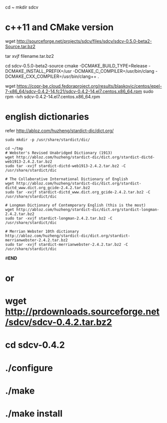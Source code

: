cd ~
mkdir  sdcv

# c++11 and CMake version
wget http://sourceforge.net/projects/sdcv/files/sdcv/sdcv-0.5.0-beta2-Source.tar.bz2

tar xvjf filename.tar.bz2

cd sdcv-0.5.0-beta2-source
cmake -DCMAKE_BUILD_TYPE=Release -DCMAKE_INSTALL_PREFIX=/usr -DCMAKE_C_COMPILER=/usr/bin/clang -DCMAKE_CXX_COMPILER=/usr/bin/clang++ .




wget https://copr-be.cloud.fedoraproject.org/results/blaskovic/centos/epel-7-x86_64/sdcv-0.4.2-14.fc21/sdcv-0.4.2-14.el7.centos.x86_64.rpm
sudo rpm -ivh sdcv-0.4.2-14.el7.centos.x86_64.rpm




# english dictionaries

refer http://abloz.com/huzheng/stardict-dic/dict.org/

```
sudo mkdir -p /usr/share/stardict/dic/

cd ~/tmp
# Webster's Revised Unabridged Dictionary (1913)
wget http://abloz.com/huzheng/stardict-dic/dict.org/stardict-dictd-web1913-2.4.2.tar.bz2
sudo tar -xvjf stardict-dictd-web1913-2.4.2.tar.bz2 -C /usr/share/stardict/dic

# The Collaborative International Dictionary of English
wget http://abloz.com/huzheng/stardict-dic/dict.org/stardict-dictd_www.dict.org_gcide-2.4.2.tar.bz2
sudo tar -xvjf stardict-dictd_www.dict.org_gcide-2.4.2.tar.bz2 -C /usr/share/stardict/dic

# Longman Dictionary of Contemporary English (this is the most)
wget http://abloz.com/huzheng/stardict-dic/dict.org/stardict-longman-2.4.2.tar.bz2
sudo tar -xvjf stardict-longman-2.4.2.tar.bz2 -C /usr/share/stardict/dic

# Merrian Webster 10th dictionary
http://abloz.com/huzheng/stardict-dic/dict.org/stardict-merrianwebster-2.4.2.tar.bz2
sudo tar -xvjf stardict-merrianwebster-2.4.2.tar.bz2 -C /usr/share/stardict/dic

```


#__END__

# or 
# wget http://prdownloads.sourceforge.net/sdcv/sdcv-0.4.2.tar.bz2
# cd sdcv-0.4.2
# ./configure
# ./make
# ./make install



